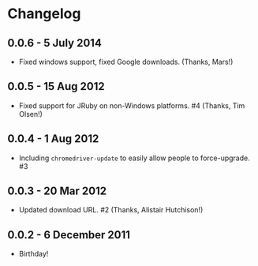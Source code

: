 Changelog
==========
0.0.6 - 5 July 2014
----------

* Fixed windows support, fixed Google downloads. (Thanks, Mars!)


0.0.5 - 15 Aug 2012
----------

* Fixed support for JRuby on non-Windows platforms. #4 (Thanks, Tim Olsen!)


0.0.4 - 1 Aug 2012
----------

* Including `chromedriver-update` to easily allow people to force-upgrade. #3


0.0.3 - 20 Mar 2012
----------

* Updated download URL. #2 (Thanks, Alistair Hutchison!)


0.0.2 - 6 December 2011
----------

* Birthday!
